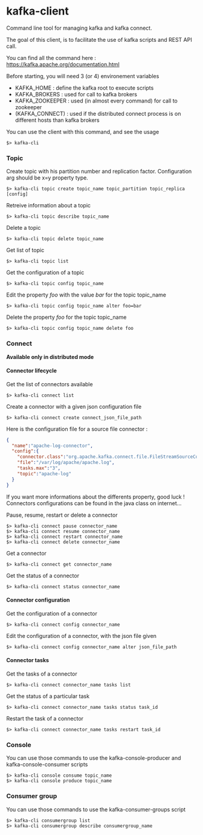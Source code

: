 # kafka-client
Command line tool for managing kafka and kafka connect.

The goal of this client, is to facilitate the use of kafka scripts and REST API call.

You can find all the command here : https://kafka.apache.org/documentation.html

Before starting, you will need 3 (or 4) environement variables
- KAFKA_HOME : define the kafka root to execute scripts
- KAFKA_BROKERS : used for call to kafka brokers
- KAFKA_ZOOKEEPER : used (in almost every command) for call to zookeeper
- (KAFKA_CONNECT) : used if the distributed connect process is on different hosts than kafka brokers

You can use the client with this command, and see the usage
```
$> kafka-cli
```

### Topic
Create topic with his partition number and replication factor.
Configuration arg should be x=y property type.
```
$> kafka-cli topic create topic_name topic_partition topic_replica [config]
```
Retreive information about a topic
```
$> kafka-cli topic describe topic_name
```
Delete a topic
```
$> kafka-cli topic delete topic_name
```
Get list of topic
```
$> kafka-cli topic list
```
Get the configuration of a topic
```
$> kafka-cli topic config topic_name
```
Edit the property _foo_ with the value _bar_ for the topic topic_name
```
$> kafka-cli topic config topic_name alter foo=bar
```
Delete the property _foo_ for the topic topic_name
```
$> kafka-cli topic config topic_name delete foo
```
### Connect
**Available only in distributed mode**
#### Connector lifecycle
Get the list of connectors available
```
$> kafka-cli connect list
```
Create a connector with a given json configuration file
```
$> kafka-cli connect create connect_json_file_path
```
Here is the configuration file for a source file connector :
```json
{
  "name":"apache-log-connector",
  "config":{
    "connector.class":"org.apache.kafka.connect.file.FileStreamSourceConnector",
    "file":"/var/log/apache/apache.log",
    "tasks.max":"3",
    "topic":"apache-log"        
  }
}
```
If you want more informations about the differents property, good luck ! Connectors configurations can be found in the java class on internet...

Pause, resume, restart or delete a connector
```
$> kafka-cli connect pause connector_name
$> kafka-cli connect resume connector_name
$> kafka-cli connect restart connector_name
$> kafka-cli connect delete connector_name
```
Get a connector
```
$> kafka-cli connect get connector_name
```
Get the status of a connector
```
$> kafka-cli connect status connector_name
```
#### Connector configuration
Get the configuration of a connector
```
$> kafka-cli connect config connector_name
```
Edit the configuration of a connector, with the json file given
```
$> kafka-cli connect config connector_name alter json_file_path
```
#### Connector tasks
Get the tasks of a connector
```
$> kafka-cli connect connector_name tasks list
```
Get the status of a particular task
```
$> kafka-cli connect connector_name tasks status task_id
```
Restart the task of a connector
```
$> kafka-cli connect connector_name tasks restart task_id
```
### Console
You can use those commands to use the kafka-console-producer and kafka-console-consumer scripts
```
$> kafka-cli console consume topic_name
$> kafka-cli console produce topic_name
```
### Consumer group
You can use those commands to use the kafka-consumer-groups script
```
$> kafka-cli consumergroup list
$> kafka-cli consumergroup describe consumergroup_name
```
